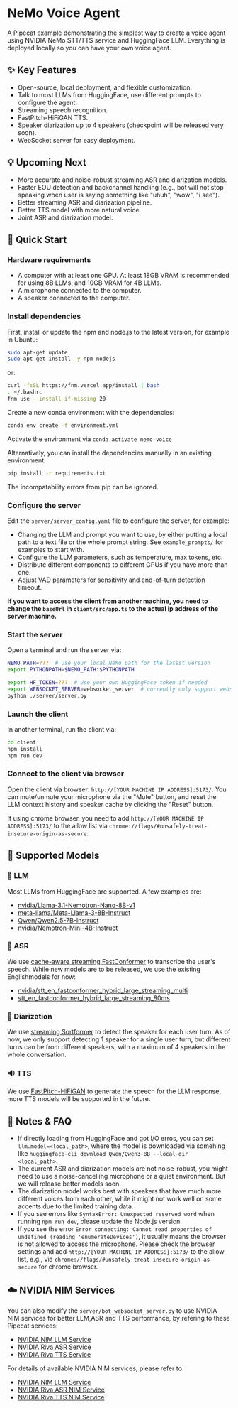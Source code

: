 # NeMo Voice Agent

A [Pipecat](https://github.com/pipecat-ai/pipecat) example demonstrating the simplest way to create a voice agent using NVIDIA NeMo STT/TTS service and HuggingFace LLM. Everything is deployed locally so you can have your own voice agent. 



## ✨ Key Features

- Open-source, local deployment, and flexible customization.
- Talk to most LLMs from HuggingFace, use different prompts to configure the agent. 
- Streaming speech recognition.
- FastPitch-HiFiGAN TTS.
- Speaker diarization up to 4 speakers (checkpoint will be released very soon).
- WebSocket server for easy deployment.


## 💡 Upcoming Next
- More accurate and noise-robust streaming ASR and diarization models.
- Faster EOU detection and backchannel handling (e.g., bot will not stop speaking when user is saying something like "uhuh", "wow", "i see").
- Better streaming ASR and diarization pipeline.
- Better TTS model with more natural voice.
- Joint ASR and diarization model.





## 🚀 Quick Start

### Hardware requirements

- A computer with at least one GPU. At least 18GB VRAM is recommended for using 8B LLMs, and 10GB VRAM for 4B LLMs.
- A microphone connected to the computer.
- A speaker connected to the computer.

### Install dependencies

First, install or update the npm and node.js to the latest version, for example in Ubuntu:

```bash
sudo apt-get update
sudo apt-get install -y npm nodejs
```

or:

```bash
curl -fsSL https://fnm.vercel.app/install | bash
. ~/.bashrc
fnm use --install-if-missing 20
```

Create a new conda environment with the dependencies:
```bash
conda env create -f environment.yml
```

Activate the environment via `conda activate nemo-voice`

Alternatively, you can install the dependencies manually in an existing environment:
```bash
pip install -r requirements.txt
```
The incompatability errors from pip can be ignored.

### Configure the server

Edit the `server/server_config.yaml` file to configure the server, for example:
- Changing the LLM and prompt you want to use, by either putting a local path to a text file or the whole prompt string. See `example_prompts/` for examples to start with. 
- Configure the LLM parameters, such as temperature, max tokens, etc.
- Distribute different components to different GPUs if you have more than one.
- Adjust VAD parameters for sensitivity and end-of-turn detection timeout.

**If you want to access the client from another machine, you need to change the `baseUrl` in `client/src/app.ts` to the actual ip address of the server machine.**



### Start the server

Open a terminal and run the server via:

```bash
NEMO_PATH=???  # Use your local NeMo path for the latest version
export PYTHONPATH=$NEMO_PATH:$PYTHONPATH

export HF_TOKEN=???  # Use your own HuggingFace token if needed
export WEBSOCKET_SERVER=websocket_server  # currently only support websocket_server
python ./server/server.py
```

### Launch the client
In another terminal, run the client via:

```bash
cd client
npm install
npm run dev
```

### Connect to the client via browser

Open the client via browser: `http://[YOUR MACHINE IP ADDRESS]:5173/`. You can mute/unmute your microphone via the "Mute" button, and reset the LLM context history and speaker cache by clicking the "Reset" button. 

If using chrome browser, you need to add `http://[YOUR MACHINE IP ADDRESS]:5173/` to the allow list via `chrome://flags/#unsafely-treat-insecure-origin-as-secure`.


## 📑 Supported Models

### 🤖 LLM

Most LLMs from HuggingFace are supported. A few examples are:
- [nvidia/Llama-3.1-Nemotron-Nano-8B-v1](https://huggingface.co/nvidia/Llama-3.1-Nemotron-Nano-8B-v1)
- [meta-llama/Meta-Llama-3-8B-Instruct](https://huggingface.co/meta-llama/Meta-Llama-3-8B-Instruct)
- [Qwen/Qwen2.5-7B-Instruct](https://huggingface.co/Qwen/Qwen2.5-7B-Instruct)
- [nvidia/Nemotron-Mini-4B-Instruct](https://huggingface.co/nvidia/Nemotron-Mini-4B-Instruct)

### 🎤 ASR 

We use [cache-aware streaming FastConformer](https://arxiv.org/abs/2312.17279) to transcribe the user's speech. While new models are to be released, we use the existing Englishmodels for now:
- [nvidia/stt_en_fastconformer_hybrid_large_streaming_multi](https://huggingface.co/nvidia/stt_en_fastconformer_hybrid_large_streaming_multi)
- [stt_en_fastconformer_hybrid_large_streaming_80ms](https://catalog.ngc.nvidia.com/orgs/nvidia/teams/nemo/models/stt_en_fastconformer_hybrid_large_streaming_80ms)

### 💬 Diarization

We use [streaming Sortformer](http://arxiv.org/abs/2507.18446) to detect the speaker for each user turn. As of now, we only support detecting 1 speaker for a single user turn, but different turns can be from different speakers, with a maximum of 4 speakers in the whole conversation.

### 🔉 TTS

We use [FastPitch-HiFiGAN](https://huggingface.co/nvidia/tts_en_fastpitch) to generate the speech for the LLM response, more TTS models will be supported in the future.


## 📝 Notes & FAQ
- If directly loading from HuggingFace and got I/O erros, you can set `llm.model=<local_path>`, where the model is downloaded via somehing like `huggingface-cli download Qwen/Qwen3-8B --local-dir <local_path>`.
- The current ASR and diarization models are not noise-robust, you might need to use a noise-cancelling microphone or a quiet environment. But we will release better models soon.
- The diarization model works best with speakers that have much more different voices from each other, while it might not work well on some accents due to the limited training data.
- If you see errors like `SyntaxError: Unexpected reserved word` when running `npm run dev`, please update the Node.js version.
- If you see the error `Error connecting: Cannot read properties of undefined (reading 'enumerateDevices')`, it usually means the browser is not allowed to access the microphone. Please check the browser settings and add `http://[YOUR MACHINE IP ADDRESS]:5173/` to the allow list, e.g., via `chrome://flags/#unsafely-treat-insecure-origin-as-secure` for chrome browser.



## ☁️ NVIDIA NIM Services

You can also modify the `server/bot_websocket_server.py` to use NVIDIA NIM services for better LLM,ASR and TTS performance, by refering to these Pipecat services:
- [NVIDIA NIM LLM Service](https://github.com/pipecat-ai/pipecat/blob/main/src/pipecat/services/nim/llm.py)
- [NVIDIA Riva ASR Service](https://github.com/pipecat-ai/pipecat/blob/main/src/pipecat/services/riva/stt.py)
- [NVIDIA Riva TTS Service](https://github.com/pipecat-ai/pipecat/blob/main/src/pipecat/services/riva/tts.py)

For details of available NVIDIA NIM services, please refer to:
- [NVIDIA NIM LLM Service](https://docs.nvidia.com/nim/large-language-models/latest/introduction.html)
- [NVIDIA Riva ASR NIM Service](https://docs.nvidia.com/nim/riva/asr/latest/overview.html)
- [NVIDIA Riva TTS NIM Service](https://docs.nvidia.com/nim/riva/tts/latest/overview.html)


